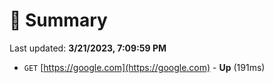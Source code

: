 # 📖 Summary
Last updated: **3/21/2023, 7:09:59 PM**

- `GET` [https://google.com](https://google.com) - **Up** (191ms)
